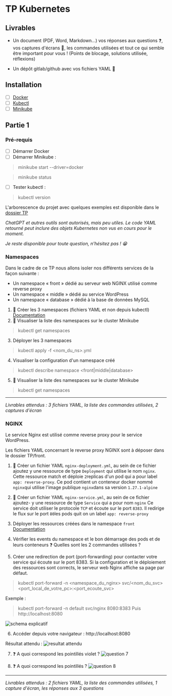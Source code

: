 # TP Kubernetes
## Livrables

 - Un document (PDF, Word, Markdown...) vos réponses aux questions ❓, vos captures d'écrans 📸, les commandes utilisées et tout ce qui semble être important pour vous ! (Points de blocage, solutions utilisée, réflexions)

- Un dépôt gitlab/github avec vos fichiers YAML 📄

## Installation

 - [ ] [Docker](https://docs.docker.com/desktop/)
 - [ ] [Kubectl](https://kubernetes.io/docs/tasks/tools/#kubectl)
 - [ ] [Minikube](https://minikube.sigs.k8s.io/docs/start/?arch=%2Flinux%2Fx86-64%2Fstable%2Fbinary+download)

## Partie 1
### Pré-requis

 - [ ] Démarrer Docker
 - [ ] Démarrer Minikube :
> minikube start --driver=docker

> minikube status
 - [ ] Tester kubectl :
> kubectl version

L'arborescence du projet avec quelques exemples est disponible dans le [dossier TP](https://gitlab.com/aurelienburet1/kubernetes/-/tree/main/TP?ref_type=heads)

*ChatGPT et autres outils sont autorisés, mais peu utiles. Le code YAML retourné peut inclure des objets Kubernetes non vus en cours pour le moment.*

*Je reste disponible pour toute question, n’hésitez pas ! 😁*

### Namespaces
Dans le cadre de ce TP nous allons isoler nos différents services de la façon suivante :

- Un namespace « front » dédié au serveur web NGINX utilisé comme reverse proxy
- Un namespace « middle » dédié au service WordPress
- Un namespace « database » dédié à la base de données MySQL

1. 📄 Créer les 3 namespaces (fichiers YAML et non depuis kubectl) [Documentation](https://kubernetes.io/docs/tasks/administer-cluster/namespaces/#creating-a-new-namespace)
2. 📸 Visualiser la liste des namespaces sur le cluster Minikube
> kubectl get namespaces
3. Déployer les 3 namespaces
> kubectl apply -f <nom_du_ns>.yml
4. Visualiser la configuration d'un namespace créé
> kubectl describe namespace <front|middle|database>
5. 📸 Visualiser la liste des namespaces sur le cluster Minikube
> kubectl get namespaces

---
*Livrables attendus : 3 fichiers YAML, la liste des commandes utilisées, 2 captures d'écran*

### NGINX
Le service Nginx est utilisé comme reverse proxy pour le service WordPress.

Les fichiers YAML concernant le reverse proxy NGINX sont à déposer dans le dossier TP/front.

 1. 📄 Créer un fichier YAML `nginx-deployment.yml`, au sein de ce fichier ajoutez y une ressource de type `Deployment` qui utilise le nom `nginx`.
Cette ressource match et déploie `2`replicas d'un pod qui a pour label `app: reverse-proxy`. 
Ce pod contient un conteneur docker nommé `nginx`qui utilise l'image publique `nginx`dans sa version `1.27.1-alpine`

2. 📄 Créer un fichier YAML `nginx-service.yml`, au sein de ce fichier ajoutez- y une ressource de type `Service` qui a pour nom `nginx`
Ce service doit utiliser le protocole `TCP`
et écoute sur le port `8383`. Il redirige le flux sur le port `80`les pods quit on un label `app: reverse-proxy`

3. Déployer les ressources créées dans le namespace `front` [Documentation](https://cloud.google.com/blog/products/containers-kubernetes/kubernetes-best-practices-organizing-with-namespaces?hl=en#:~:text=Creating%20Resources%20in%20the%20Namespace)

4. Vérifier les events du namespace et le bon démarrage des pods et de leurs conteneurs
❓ Quelles sont les 2 commandes utilisées ?

5. Créer une redirection de port (port-forwarding) pour contacter votre service qui écoute sur le port 8383. Si la configuration et le déploiement des ressources sont corrects, le serveur web Nginx affiche sa page par défaut.
> kubectl port-forward -n <namespace_du_nginx> svc/<nom_du_svc> <port_local_de_votre_pc>:<port_ecoute_svc>

Exemple : 
> kubectl port-forward -n default svc/nginx 8080:8383
Puis http://localhost:8080

![schema explicatif](img/partie1-flux.png)

6. Accéder depuis votre navigateur : http://localhost:8080

Résultat attendu : 
![resultat attendu](img/partie1-resultat-attendu.jpg)

7. ❓ A quoi correspond les pointillés violet ? 
![question 7](img/partie1-question7.png)

8. ❓ A quoi correspond les pointillés ? 
![question 8](img/partie1-question8.png)

---
*Livrables attendus : 2 fichiers YAML, la liste des commandes utilisées, 1 capture d'écran, les réponses aux 3 questions*
